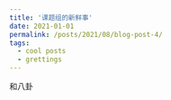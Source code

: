 ```yaml
---
title: '课题组的新鲜事'
date: 2021-01-01
permalink: /posts/2021/08/blog-post-4/
tags:
  - cool posts
  - grettings
---
```


和八卦